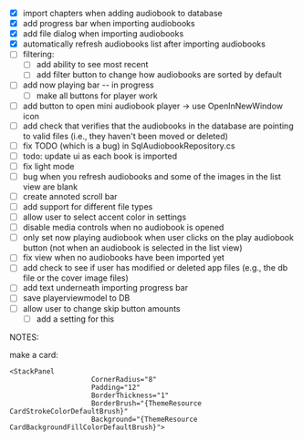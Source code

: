 - [x] import chapters when adding audiobook to database
- [x] add progress bar when importing audiobooks
- [x] add file dialog when importing audiobooks
- [x] automatically refresh audiobooks list after importing audiobooks
- [ ] filtering:
  - [ ] add ability to see most recent
  - [ ] add filter button to change how audiobooks are sorted by default

- [ ] add now playing bar -- in progress
  - [ ] make all buttons for player work
- [ ] add button to open mini audiobook player -> use OpenInNewWindow icon <FontIcon Glyph="&#xE8A7;" />
- [ ] add check that verifies that the audiobooks in the database are pointing to valid files (i.e., they haven't been moved or deleted)
- [ ] fix TODO (which is a bug) in SqlAudiobookRepository.cs
- [ ] todo: update ui as each book is imported
- [ ] fix light mode
- [ ] bug when you refresh audiobooks and some of the images in the list view are blank
- [ ] create annoted scroll bar
- [ ] add support for different file types
- [ ] allow user to select accent color in settings
- [ ] disable media controls when no audiobook is opened
- [ ] only set now playing audiobook when user clicks on the play audiobook button (not when an audiobook is selected in the list view)
- [ ] fix view when no audiobooks have been imported yet
- [ ] add check to see if user has modified or deleted app files (e.g., the db file or the cover image files)
- [ ] add text underneath importing progress bar
- [ ] save playerviewmodel to DB
- [ ] allow user to change skip button amounts
  - [ ] add a setting for this

NOTES:

make a card:

```
<StackPanel 
                    CornerRadius="8"
                    Padding="12"
                    BorderThickness="1"
                    BorderBrush="{ThemeResource CardStrokeColorDefaultBrush}"
                    Background="{ThemeResource CardBackgroundFillColorDefaultBrush}">
```

